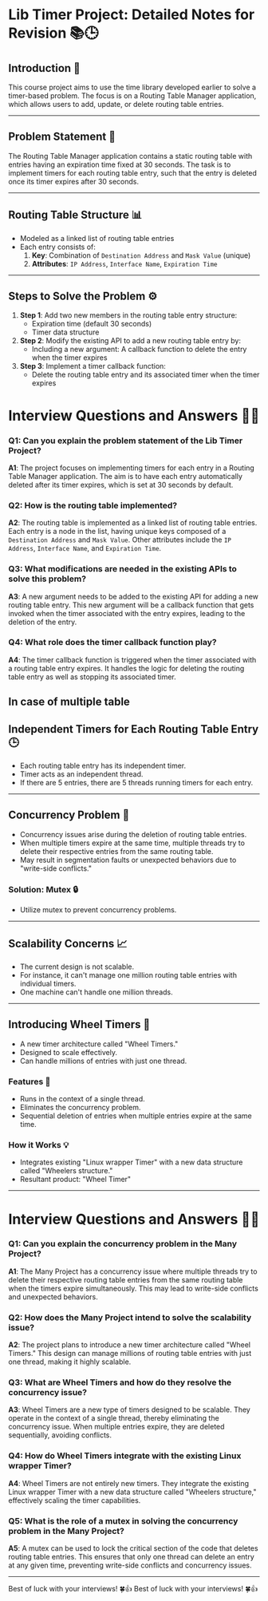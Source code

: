 # Lib Timer Project: Detailed Notes for Revision 📚🕒

## Introduction 🌟
This course project aims to use the time library developed earlier to solve a timer-based problem. The focus is on a Routing Table Manager application, which allows users to add, update, or delete routing table entries.

---

## Problem Statement 🎯
The Routing Table Manager application contains a static routing table with entries having an expiration time fixed at 30 seconds. The task is to implement timers for each routing table entry, such that the entry is deleted once its timer expires after 30 seconds.

---

## Routing Table Structure 📊
- Modeled as a linked list of routing table entries
- Each entry consists of:
  1. **Key**: Combination of `Destination Address` and `Mask Value` (unique)
  2. **Attributes**: `IP Address`, `Interface Name`, `Expiration Time`

---

## Steps to Solve the Problem ⚙️
1. **Step 1**: Add two new members in the routing table entry structure:
    - Expiration time (default 30 seconds)
    - Timer data structure
2. **Step 2**: Modify the existing API to add a new routing table entry by:
    - Including a new argument: A callback function to delete the entry when the timer expires
3. **Step 3**: Implement a timer callback function:
    - Delete the routing table entry and its associated timer when the timer expires

# Interview Questions and Answers 🤔💡

### Q1: Can you explain the problem statement of the Lib Timer Project?

**A1**: The project focuses on implementing timers for each entry in a Routing Table Manager application. The aim is to have each entry automatically deleted after its timer expires, which is set at 30 seconds by default.

### Q2: How is the routing table implemented?

**A2**: The routing table is implemented as a linked list of routing table entries. Each entry is a node in the list, having unique keys composed of a `Destination Address` and `Mask Value`. Other attributes include the `IP Address`, `Interface Name`, and `Expiration Time`.

### Q3: What modifications are needed in the existing APIs to solve this problem?

**A3**: A new argument needs to be added to the existing API for adding a new routing table entry. This new argument will be a callback function that gets invoked when the timer associated with the entry expires, leading to the deletion of the entry.

### Q4: What role does the timer callback function play?

**A4**: The timer callback function is triggered when the timer associated with a routing table entry expires. It handles the logic for deleting the routing table entry as well as stopping its associated timer.

## In case of multiple table 

## Independent Timers for Each Routing Table Entry 🕒
- Each routing table entry has its independent timer.
- Timer acts as an independent thread.
- If there are 5 entries, there are 5 threads running timers for each entry.

---

## Concurrency Problem 🔀
- Concurrency issues arise during the deletion of routing table entries.
- When multiple timers expire at the same time, multiple threads try to delete their respective entries from the same routing table.
- May result in segmentation faults or unexpected behaviors due to "write-side conflicts."

### Solution: Mutex 🔒
- Utilize mutex to prevent concurrency problems.

---

## Scalability Concerns 📈
- The current design is not scalable.
- For instance, it can't manage one million routing table entries with individual timers.
- One machine can't handle one million threads.

---

## Introducing Wheel Timers 🎡
- A new timer architecture called "Wheel Timers."
- Designed to scale effectively.
- Can handle millions of entries with just one thread.

### Features 🌈
- Runs in the context of a single thread.
- Eliminates the concurrency problem.
- Sequential deletion of entries when multiple entries expire at the same time.

### How it Works 💡
- Integrates existing "Linux wrapper Timer" with a new data structure called "Wheelers structure."
- Resultant product: "Wheel Timer"

---

# Interview Questions and Answers 🤔💡

### Q1: Can you explain the concurrency problem in the Many Project?

**A1**: The Many Project has a concurrency issue where multiple threads try to delete their respective routing table entries from the same routing table when the timers expire simultaneously. This may lead to write-side conflicts and unexpected behaviors.

### Q2: How does the Many Project intend to solve the scalability issue?

**A2**: The project plans to introduce a new timer architecture called "Wheel Timers." This design can manage millions of routing table entries with just one thread, making it highly scalable.

### Q3: What are Wheel Timers and how do they resolve the concurrency issue?

**A3**: Wheel Timers are a new type of timers designed to be scalable. They operate in the context of a single thread, thereby eliminating the concurrency issue. When multiple entries expire, they are deleted sequentially, avoiding conflicts.

### Q4: How do Wheel Timers integrate with the existing Linux wrapper Timer?

**A4**: Wheel Timers are not entirely new timers. They integrate the existing Linux wrapper Timer with a new data structure called "Wheelers structure," effectively scaling the timer capabilities.

### Q5: What is the role of a mutex in solving the concurrency problem in the Many Project?

**A5**: A mutex can be used to lock the critical section of the code that deletes routing table entries. This ensures that only one thread can delete an entry at any given time, preventing write-side conflicts and concurrency issues.

---

Best of luck with your interviews! 🍀👍
Best of luck with your interviews! 🍀👍
